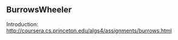 ## BurrowsWheeler

Introduction: <http://coursera.cs.princeton.edu/algs4/assignments/burrows.html>


